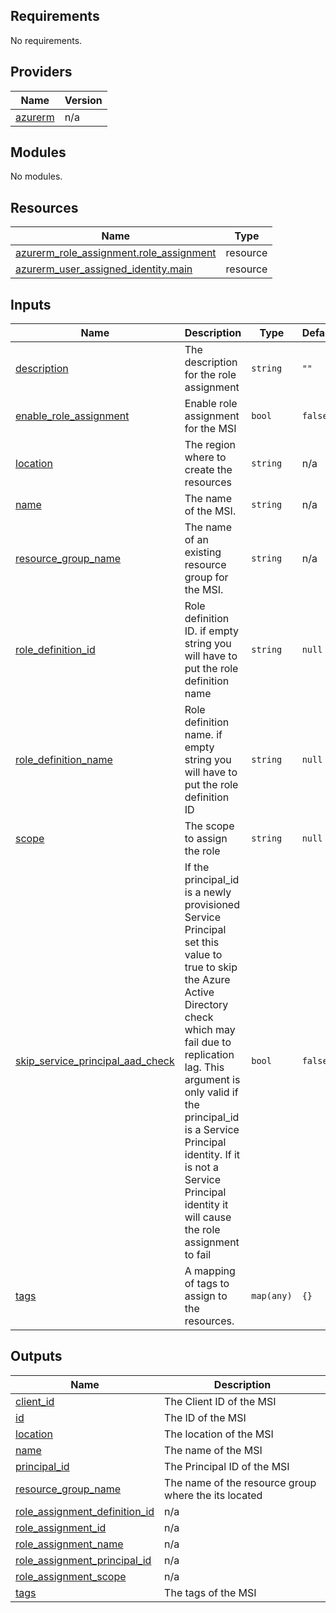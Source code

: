 ## Requirements

No requirements.

## Providers

| Name | Version |
|------|---------|
| <a name="provider_azurerm"></a> [azurerm](#provider\_azurerm) | n/a |

## Modules

No modules.

## Resources

| Name | Type |
|------|------|
| [azurerm_role_assignment.role_assignment](https://registry.terraform.io/providers/hashicorp/azurerm/latest/docs/resources/role_assignment) | resource |
| [azurerm_user_assigned_identity.main](https://registry.terraform.io/providers/hashicorp/azurerm/latest/docs/resources/user_assigned_identity) | resource |

## Inputs

| Name | Description | Type | Default | Required |
|------|-------------|------|---------|:--------:|
| <a name="input_description"></a> [description](#input\_description) | The description for the role assignment | `string` | `""` | no |
| <a name="input_enable_role_assignment"></a> [enable\_role\_assignment](#input\_enable\_role\_assignment) | Enable role assignment for the MSI | `bool` | `false` | no |
| <a name="input_location"></a> [location](#input\_location) | The region where to create the resources | `string` | n/a | yes |
| <a name="input_name"></a> [name](#input\_name) | The name of the MSI. | `string` | n/a | yes |
| <a name="input_resource_group_name"></a> [resource\_group\_name](#input\_resource\_group\_name) | The name of an existing resource group for the MSI. | `string` | n/a | yes |
| <a name="input_role_definition_id"></a> [role\_definition\_id](#input\_role\_definition\_id) | Role definition ID. if empty string you will have to put the role definition name | `string` | `null` | no |
| <a name="input_role_definition_name"></a> [role\_definition\_name](#input\_role\_definition\_name) | Role definition name. if empty string you will have to put the role definition ID | `string` | `null` | no |
| <a name="input_scope"></a> [scope](#input\_scope) | The scope to assign the role | `string` | `null` | no |
| <a name="input_skip_service_principal_aad_check"></a> [skip\_service\_principal\_aad\_check](#input\_skip\_service\_principal\_aad\_check) | If the principal\_id is a newly provisioned Service Principal set this value to true to skip the Azure Active Directory check which may fail due to replication lag. This argument is only valid if the principal\_id is a Service Principal identity. If it is not a Service Principal identity it will cause the role assignment to fail | `bool` | `false` | no |
| <a name="input_tags"></a> [tags](#input\_tags) | A mapping of tags to assign to the resources. | `map(any)` | `{}` | no |

## Outputs

| Name | Description |
|------|-------------|
| <a name="output_client_id"></a> [client\_id](#output\_client\_id) | The Client ID of the MSI |
| <a name="output_id"></a> [id](#output\_id) | The ID of the MSI |
| <a name="output_location"></a> [location](#output\_location) | The location of the MSI |
| <a name="output_name"></a> [name](#output\_name) | The name of the MSI |
| <a name="output_principal_id"></a> [principal\_id](#output\_principal\_id) | The Principal ID of the MSI |
| <a name="output_resource_group_name"></a> [resource\_group\_name](#output\_resource\_group\_name) | The name of the resource group where the its located |
| <a name="output_role_assignment_definition_id"></a> [role\_assignment\_definition\_id](#output\_role\_assignment\_definition\_id) | n/a |
| <a name="output_role_assignment_id"></a> [role\_assignment\_id](#output\_role\_assignment\_id) | n/a |
| <a name="output_role_assignment_name"></a> [role\_assignment\_name](#output\_role\_assignment\_name) | n/a |
| <a name="output_role_assignment_principal_id"></a> [role\_assignment\_principal\_id](#output\_role\_assignment\_principal\_id) | n/a |
| <a name="output_role_assignment_scope"></a> [role\_assignment\_scope](#output\_role\_assignment\_scope) | n/a |
| <a name="output_tags"></a> [tags](#output\_tags) | The tags of the MSI |

